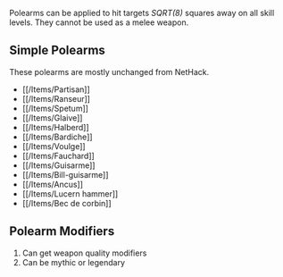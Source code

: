 Polearms can be applied to hit targets *SQRT(8)* squares away on all skill levels. They cannot be used as a melee weapon.

## Simple Polearms

These polearms are mostly unchanged from NetHack.
- [[/Items/Partisan]]
- [[/Items/Ranseur]]
- [[/Items/Spetum]]
- [[/Items/Glaive]]
- [[/Items/Halberd]]
- [[/Items/Bardiche]]
- [[/Items/Voulge]]
- [[/Items/Fauchard]]
- [[/Items/Guisarme]]
- [[/Items/Bill-guisarme]]
- [[/Items/Ancus]]
- [[/Items/Lucern hammer]]
- [[/Items/Bec de corbin]]

## Polearm Modifiers

1. Can get weapon quality modifiers
2. Can be mythic or legendary
